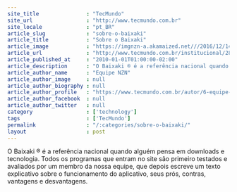 ```yaml
---
site_title               : "TecMundo"
site_url                 : "http://www.tecmundo.com.br"
site_locale              : "pt_BR"
article_slug             : "sobre-o-baixaki"
article_title            : "Sobre o Baixaki"
article_image            : "https://imgnzn-a.akamaized.net///2016/12/14/14090340965038-t1200x480.jpg"
article_url              : "http://www.tecmundo.com.br/institucional/284-sobre-o-baixaki.htm"
article_published_at     : "2010-01-01T01:00:00-02:00"
article_description      : "O Baixaki ® é a referência nacional quando alguém pensa em downloads e tecnologia. Todos os programas que entram no site são primeiro testados e avaliados por um membro da nossa equipe, que depois escreve um texto explicativo sobre o funcionamento do aplicativo, seus prós, contras, vantagens e desvantagens."
article_author_name      : "Equipe NZN"
article_author_image     : null
article_author_biography : null
article_author_profile   : "https://www.tecmundo.com.br/autor/6-equipe-nzn/"
article_author_facebook  : null
article_author_twitter   : null
category                 : ['technology']
tags                     : ['TecMundo']
permalink                : "/:categories/sobre-o-baixaki/"
layout                   : post
---
```


O Baixaki ® é a referência nacional quando alguém pensa em downloads e tecnologia. Todos os programas que entram no site são primeiro testados e avaliados por um membro da nossa equipe, que depois escreve um texto explicativo sobre o funcionamento do aplicativo, seus prós, contras, vantagens e desvantagens.
